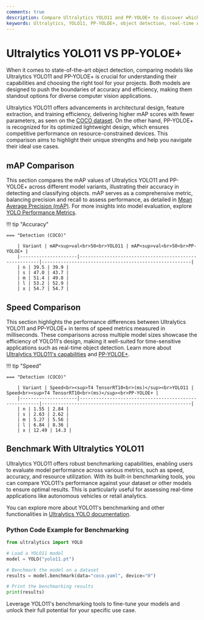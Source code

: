 ```yaml
---
comments: true
description: Compare Ultralytics YOLO11 and PP-YOLOE+ to discover which model excels in object detection, real-time AI, and edge AI applications. Explore their performance, speed, and accuracy for cutting-edge computer vision tasks.
keywords: Ultralytics, YOLO11, PP-YOLOE+, object detection, real-time AI, edge AI, computer vision, AI models, YOLO series, AI performance
---
```


# Ultralytics YOLO11 VS PP-YOLOE+

When it comes to state-of-the-art object detection, comparing models like Ultralytics YOLO11 and PP-YOLOE+ is crucial for understanding their capabilities and choosing the right tool for your projects. Both models are designed to push the boundaries of accuracy and efficiency, making them standout options for diverse computer vision applications.

Ultralytics YOLO11 offers advancements in architectural design, feature extraction, and training efficiency, delivering higher mAP scores with fewer parameters, as seen on the [COCO dataset](https://docs.ultralytics.com/datasets/detect/coco/). On the other hand, PP-YOLOE+ is recognized for its optimized lightweight design, which ensures competitive performance on resource-constrained devices. This comparison aims to highlight their unique strengths and help you navigate their ideal use cases.

## mAP Comparison

This section compares the mAP values of Ultralytics YOLO11 and PP-YOLOE+ across different model variants, illustrating their accuracy in detecting and classifying objects. mAP serves as a comprehensive metric, balancing precision and recall to assess performance, as detailed in [Mean Average Precision (mAP)](https://www.ultralytics.com/glossary/mean-average-precision-map). For more insights into model evaluation, explore [YOLO Performance Metrics](https://docs.ultralytics.com/guides/yolo-performance-metrics/).

!!! tip "Accuracy"

    === "Detection (COCO)"

    	| Variant | mAP<sup>val<br>50<br>YOLO11 | mAP<sup>val<br>50<br>PP-YOLOE+ |
    	|---------------------|-------------------------------------------------------|-------------------------------------------------------|
    	| n | 39.5 | 39.9 |
    	| s | 47.0 | 43.7 |
    	| m | 51.4 | 49.8 |
    	| l | 53.2 | 52.9 |
    	| x | 54.7 | 54.7 |

## Speed Comparison

This section highlights the performance differences between Ultralytics YOLO11 and PP-YOLOE+ in terms of speed metrics measured in milliseconds. These comparisons across multiple model sizes showcase the efficiency of YOLO11's design, making it well-suited for time-sensitive applications such as real-time object detection. Learn more about [Ultralytics YOLO11's capabilities](https://docs.ultralytics.com/models/yolo11/) and [PP-YOLOE+](https://github.com/PaddlePaddle/PaddleDetection).

!!! tip "Speed"

    === "Detection (COCO)"

    	| Variant | Speed<br><sup>T4 TensorRT10<br>(ms)</sup><br>YOLO11 | Speed<br><sup>T4 TensorRT10<br>(ms)</sup><br>PP-YOLOE+ |
    	|---------------------|-------------------------------------------------------|-------------------------------------------------------|
    	| n | 1.55 | 2.84 |
    	| s | 2.63 | 2.62 |
    	| m | 5.27 | 5.56 |
    	| l | 6.84 | 8.36 |
    	| x | 12.49 | 14.3 |

## Benchmark With Ultralytics YOLO11

Ultralytics YOLO11 offers robust benchmarking capabilities, enabling users to evaluate model performance across various metrics, such as speed, accuracy, and resource utilization. With its built-in benchmarking tools, you can compare YOLO11's performance against your dataset or other models to ensure optimal results. This is particularly useful for assessing real-time applications like autonomous vehicles or retail analytics.

You can explore more about YOLO11's benchmarking and other functionalities in [Ultralytics YOLO documentation](https://docs.ultralytics.com/guides/).

### Python Code Example for Benchmarking

```python
from ultralytics import YOLO

# Load a YOLO11 model
model = YOLO("yolo11.pt")

# Benchmark the model on a dataset
results = model.benchmark(data="coco.yaml", device="0")

# Print the benchmarking results
print(results)
```

Leverage YOLO11's benchmarking tools to fine-tune your models and unlock their full potential for your specific use case.
